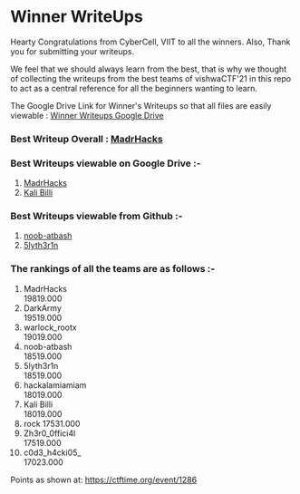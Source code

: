 # Winner WriteUps

Hearty Congratulations from CyberCell, VIIT to all the winners. Also, Thank you for submitting your writeups. 

We feel that we should always learn from the best, that is why we thought of collecting the writeups from the best teams of vishwaCTF'21 in this repo to act as a central reference for all the beginners wanting to learn.

The Google Drive Link for Winner's Writeups so that all files are easily viewable : <a href="https://drive.google.com/drive/folders/1nBDJvZvEyRGSZsuBzLBpuOieGnCuvrtQ?usp=sharing">Winner Writeups Google Drive</a>

### Best Writeup Overall : <a href="https://drive.google.com/file/d/11EqHdQ433TrXi9PnUFdpcVjQSj0pT4re/view?usp=sharing">MadrHacks</a>

### Best Writeups viewable on Google Drive :- 
1. <a href="https://drive.google.com/file/d/11EqHdQ433TrXi9PnUFdpcVjQSj0pT4re/view?usp=sharing">MadrHacks</a>
2. <a href="https://drive.google.com/file/d/1FpAo9HWamwROCM8br8orHItpauE8ez3Y/view?usp=sharing">Kali Billi</a>

### Best Writeups viewable from Github :- 
1. <a href="https://github.com/CybercellVIIT/vishwaCTF21-Writeups/blob/main/Winner%20WriteUps/04.%20noob-atbash.md">noob-atbash</a>
2. <a href="https://github.com/CybercellVIIT/vishwaCTF21-Writeups/blob/main/Winner%20WriteUps/05.%205lyth3r1n.md">5lyth3r1n</a>

### The rankings of all the teams are as follows :- 
1. MadrHacks  
19819.000
2. DarkArmy  
19519.000
3. warlock_rootx  
19019.000
4. noob-atbash  
18519.000
5. 5lyth3r1n  
18519.000
6. hackalamiamiam  
18019.000
7. Kali Billi  
18019.000
8. rock
17531.000
9. Zh3r0_0ffici4l  
17519.000
10. c0d3_h4cki05_  
17023.000

Points as shown at:   https://ctftime.org/event/1286

